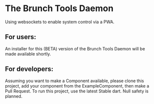 # The Brunch Tools Daemon
Using websockets to enable system control via a PWA.

## For users:
An installer for this (BETA) version of the Brunch Tools Daemon will be made available shortly.

## For developers:
Assuming you want to make a Component available, please clone this project, add your component from the ExampleComponent, then make a Pull Request.
To run this project, use the latest Stable dart. Null safety is planned.